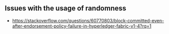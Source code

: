 
## Issues with the usage of randomness
- https://stackoverflow.com/questions/60770803/block-committed-even-after-endorsement-policy-failure-in-hyperledger-fabric-v1-4?rq=1
